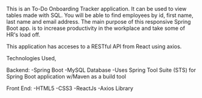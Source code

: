 
This is an To-Do Onboarding Tracker application. It can be used to view tables made with SQL. You will be able to find employees by id, first name, last name and email address. The main purpose of this responsive Spring Boot app. is to increase productivity in the workplace and take some of HR's load off.  

This application has acceses to a RESTful API from React using axios.

Technologies Used,

Backend:
-Spring Boot
-MySQL Database
-Uses Spring Tool Suite (STS) for Spring Boot application w/Maven as a build tool

Front End:
-HTML5
-CSS3
-ReactJs
-Axios Library
